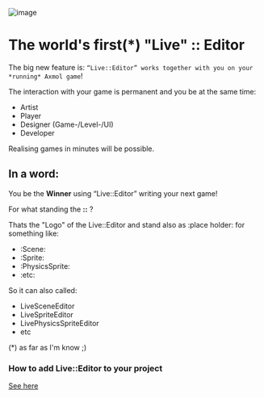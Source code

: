 
![image](https://github.com/user-attachments/assets/c3e64d44-5fc3-436c-92fc-9188189bf805)

# The world's first(*) "Live" :: Editor

The big new feature is: ```“Live::Editor” works together with you on your *running* Axmol game```!

The interaction with your game is permanent and you be at the same time:

- Artist
- Player
- Designer (Game-/Level-/UI)
- Developer

Realising games in minutes will be possible.

## In a word:

You be the **Winner** using “Live::Editor” writing your next game!

For what standing the **::** ?

Thats the "Logo" of the Live::Editor and stand also as :place holder: for something like: 

- :Scene:
- :Sprite:
- :PhysicsSprite:
- :etc:
  
So it can also called: 

- LiveSceneEditor
- LiveSpriteEditor
- LivePhysicsSpriteEditor
- etc

(*) as far as I'm know ;)



### How to add Live::Editor to your project
[See here](https://github.com/aismann/LiveEditor/discussions/4)

